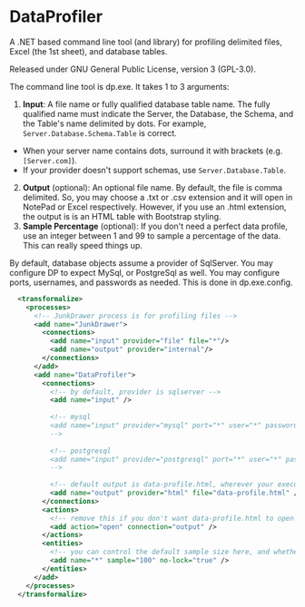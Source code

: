 DataProfiler
============
A .NET based command line tool (and library) for profiling delimited files, Excel (the 1st sheet), and database tables.

Released under GNU General Public License, version 3 (GPL-3.0).

The command line tool is dp.exe.  It takes 1 to 3 arguments:

1. **Input**: A file name or fully qualified database table name.  The fully qualified name must indicate the Server, the Database, the Schema, and the Table's name delimited by dots.  For example, `Server.Database.Schema.Table` is correct.
  * When your server name contains dots, surround it with brackets (e.g. `[Server.com]`).
  * If your provider doesn't support schemas, use `Server.Database.Table`.
2. **Output** (optional): An optional file name.  By default, the file is comma delimited.  So, you may choose a .txt or .csv extension and it will open in NotePad or Excel respectively.  However, if you use an .html extension, the output is is an HTML table with Bootstrap styling.
3. **Sample Percentage** (optional): If you don't need a perfect data profile, use an integer between 1 and 99 to sample a percentage of the data.  This can really speed things up.

By default, database objects assume a provider of SqlServer.  You may configure DP to expect MySql, or PostgreSql as well.  You may configure ports, usernames, and passwords as needed.  This is done in dp.exe.config.

```xml
  <transformalize>
    <processes>
      <!-- JunkDrawer process is for profiling files -->
      <add name="JunkDrawer">
        <connections>
          <add name="input" provider="file" file="*"/>
          <add name="output" provider="internal"/>
        </connections>
      </add>
      <add name="DataProfiler">
        <connections>
          <!-- by default, provider is sqlserver -->
          <add name="input" />
          
          <!-- mysql 
          <add name="input" provider="mysql" port="*" user="*" password="*" />
          -->
          
          <!-- postgresql
          <add name="input" provider="postgresql" port="*" user="*" password="*" />
          -->
          
          <!-- default output is data-profile.html, wherever your executable is -->
          <add name="output" provider="html" file="data-profile.html" />
        </connections>
        <actions>
          <!-- remove this if you don't want data-profile.html to open after profile is complete -->
          <add action="open" connection="output" />
        </actions>
        <entities>
          <!-- you can control the default sample size here, and whether or not nolock hint is used -->
          <add name="*" sample="100" no-lock="true" />
        </entities>
      </add>
    </processes>
  </transformalize>
```


